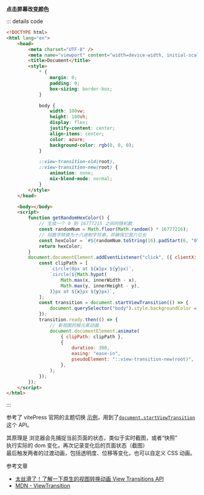 <script setup>
    // 定义一个 ref 用于引用 DOM 元素
    const getRandomHexColor =()=> {
    	// 生成一个 0 到 16777215 之间的随机数
    	const randomNum = Math.floor(Math.random() * 16777216);
    	// 将数字转换为十六进制字符串，并确保它是六位长
    	const hexColor = `#${randomNum.toString(16).padStart(6, "0")}`;
    	return hexColor;
    }		
    const handle =($event)=>{
        const el =$event.target
        const { clientX: x, clientY: y } = $event;
        const clipPath = [
    		`circle(0px at ${x}px ${y}px)`,
    		`circle(${Math.hypot(
    			Math.max(x, innerWidth - x),
    			Math.max(y, innerHeight - y),
    		)}px at ${x}px ${y}px)`,
    	];
        const transition = document.startViewTransition(() => {
    		el.style.backgroundColor = getRandomHexColor();
    	});
        transition.ready.then(() => {
    		// 新视图的根元素动画
    		document.documentElement.animate(
    			{ clipPath: clipPath },
    			{
    				duration: 500,
    				easing: "ease-in",
    				pseudoElement: "::view-transition-new(root)",
    			},
    		);
    	});
    }	
   
</script>

<div class="tip custom-block" style="padding-top: 8px"><b>点击屏幕改变颜色</b></div>

<div :class="$style.root"  @click="handle"></div>

::: details code

```html
<!DOCTYPE html>
<html lang="en">
	<head>
		<meta charset="UTF-8" />
		<meta name="viewport" content="width=device-width, initial-scale=1.0" />
		<title>Document</title>
		<style>
			* {
				margin: 0;
				padding: 0;
				box-sizing: border-box;
			}

			body {
				width: 100vw;
				height: 100vh;
				display: flex;
				justify-content: center;
				align-items: center;
				color: azure;
				background-color: rgb(0, 0, 0);
			}

			::view-transition-old(root),
			::view-transition-new(root) {
				animation: none;
				mix-blend-mode: normal;
			}
		</style>
	</head>

	<body></body>
	<script>
		function getRandomHexColor() {
			// 生成一个 0 到 16777215 之间的随机数
			const randomNum = Math.floor(Math.random() * 16777216);
			// 将数字转换为十六进制字符串，并确保它是六位长
			const hexColor = `#${randomNum.toString(16).padStart(6, "0")}`;
			return hexColor;
		}
		document.documentElement.addEventListener("click", ({ clientX: x, clientY: y }) => {
			const clipPath = [
				`circle(0px at ${x}px ${y}px)`,
				`circle(${Math.hypot(
					Math.max(x, innerWidth - x),
					Math.max(y, innerHeight - y),
				)}px at ${x}px ${y}px)`,
			];
			const transition = document.startViewTransition(() => {
				document.querySelector("body").style.backgroundColor = getRandomHexColor();
			});
			transition.ready.then(() => {
				// 新视图的根元素动画
				document.documentElement.animate(
					{ clipPath: clipPath },
					{
						duration: 300,
						easing: "ease-in",
						pseudoElement: "::view-transition-new(root)",
					},
				);
			});
		});
	</script>
</html>
```

:::

参考了 vitePress 官网的主题切换 [示例](https://vitepress.dev/zh/guide/extending-default-theme#%E4%BD%BF%E7%94%A8%E8%A7%86%E5%9B%BE%E8%BF%87%E6%B8%A1-api)，用到了[`document.startViewTransition`](https://developer.chrome.com/docs/web-platform/view-transitions/)这个 API。

其原理是 浏览器会先捕捉当前页面的状态，类似于实时截图，或者“快照” <br>
执行实际的 dom 变化，再次记录变化后的页面状态（截图）<br>
最后触发两者的过渡动画，包括透明度、位移等变化，也可以自定义 CSS 动画。

参考文章

- [太丝滑了！了解一下原生的视图转换动画 View Transitions API](https://blog.csdn.net/xgangzai/article/details/134131242)
- [MDN - ViewTransition](https://developer.mozilla.org/zh-CN/docs/Web/API/ViewTransition)

<style module>
 .root{
		width: 100%;
		height: 50vh;
		background-color: #000;
	}
    ::view-transition-old(root),
	::view-transition-new(root) {
	    animation: none;
	    mix-blend-mode: normal;
	}
</style>
